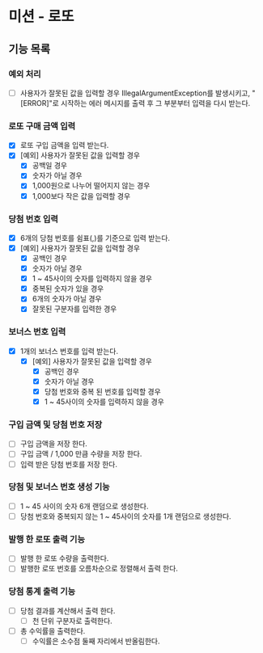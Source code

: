 # 미션 - 로또

## 기능 목록
### 예외 처리
- [ ] 사용자가 잘못된 값을 입력할 경우 IllegalArgumentException를 발생시키고, "[ERROR]"로 시작하는 에러 메시지를 출력 후 그 부분부터 입력을 다시 받는다.

### 로또 구매 금액 입력
- [X] 로또 구입 금액을 입력 받는다.
- [X] [예외] 사용자가 잘못된 값을 입력할 경우
  - [X] 공백일 경우
  - [X] 숫자가 아닐 경우
  - [X] 1,000원으로 나누어 떨어지지 않는 경우
  - [X] 1,000보다 작은 값을 입력할 경우

### 당첨 번호 입력
- [X] 6개의 당첨 번호를 쉼표(,)를 기준으로 입력 받는다.
- [X] [예외] 사용자가 잘못된 값을 입력할 경우
  - [X] 공백인 경우
  - [X] 숫자가 아닐 경우
  - [X] 1 ~ 45사이의 숫자를 입력하지 않을 경우
  - [X] 중복된 숫자가 있을 경우
  - [X] 6개의 숫자가 아닐 경우
  - [X] 잘못된 구분자를 입력한 경우

### 보너스 번호 입력
- [X] 1개의 보너스 번호를 입력 받는다.
  - [X] [예외] 사용자가 잘못된 값을 입력할 경우
    - [X] 공백인 경우
    - [X] 숫자가 아닐 경우
    - [X] 당첨 번호와 중복 된 번호를 입력할 경우
    - [X] 1 ~ 45사이의 숫자를 입력하지 않을 경우

### 구입 금액 및 당첨 번호 저장
- [ ] 구입 금액을 저장 한다.
- [ ] 구입 금액 / 1,000 만큼 수량을 저장 한다.
- [ ] 입력 받은 당첨 번호를 저장 한다.

### 당첨 및 보너스 번호 생성 기능
- [ ] 1 ~ 45 사이의 숫자 6개 랜덤으로 생성한다.
- [ ] 당첨 번호와 중복되지 않는 1 ~ 45사이의 숫자를 1개 랜덤으로 생성한다.

### 발행 한 로또 출력 기능
- [ ] 발행 한 로또 수량을 출력한다.
- [ ] 발행한 로또 번호를 오름차순으로 정렬해서 출력 한다.

### 당첨 통계 출력 기능
- [ ] 당첨 결과를 계산해서 출력 한다.
  - [ ] 천 단위 구분자로 출력한다.
- [ ] 총 수익률을 출력한다.
  - [ ] 수익률은 소수점 둘째 자리에서 반올림한다.

